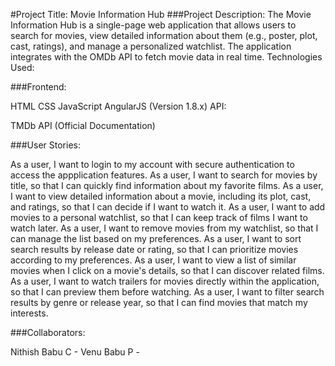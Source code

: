 #Project Title: Movie Information Hub
###Project Description:
The Movie Information Hub is a single-page web application that allows users to search for movies, view detailed information about them (e.g., poster, plot, cast, ratings), and manage a personalized watchlist. The application integrates with the OMDb API to fetch movie data in real time.
Technologies Used:

###Frontend:

HTML
CSS
JavaScript
AngularJS (Version 1.8.x)
API:

TMDb API (Official Documentation)



###User Stories:

As a user, I want to login to my account with secure authentication to access the appplication features.
As a user, I want to search for movies by title, so that I can quickly find information about my favorite films.
As a user, I want to view detailed information about a movie, including its plot, cast, and ratings, so that I can decide if I want to watch it.
As a user, I want to add movies to a personal watchlist, so that I can keep track of films I want to watch later.
As a user, I want to remove movies from my watchlist, so that I can manage the list based on my preferences.
As a user, I want to sort search results by release date or rating, so that I can prioritize movies according to my preferences.
As a user, I want to view a list of similar movies when I click on a movie's details, so that I can discover related films.
As a user, I want to watch trailers for movies directly within the application, so that I can preview them before watching.
As a user, I want to filter search results by genre or release year, so that I can find movies that match my interests.

###Collaborators:

Nithish Babu C -
Venu Babu P -

